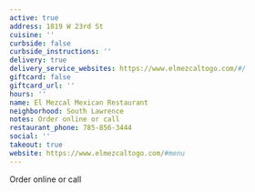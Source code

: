 ```yaml
---
active: true
address: 1819 W 23rd St
cuisine: ''
curbside: false
curbside_instructions: ''
delivery: true
delivery_service_websites: https://www.elmezcaltogo.com/#/
giftcard: false
giftcard_url: ''
hours: ''
name: El Mezcal Mexican Restaurant
neighborhood: South Lawrence
notes: Order online or call
restaurant_phone: 785-856-3444
social: ''
takeout: true
website: https://www.elmezcaltogo.com/#menu
---
```


Order online or call